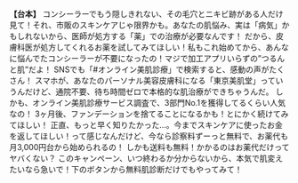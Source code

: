 **【台本】**
コンシーラーでもう隠しきれない、その毛穴とニキビ跡がある人だけ見て！それ、市販のスキンケアじゃ限界かも。あなたの肌悩み、実は「病気」かもしれないから、医師が処方する「薬」での治療が必要なんです！
だから、皮膚科医が処方してくれるお薬を試してみてほしい！私もこれ始めてから、あんなに悩んでたコンシーラーが不要になったの！マジで加工アプリいらずの”つるんと肌”だよ！
SNSでも「#オンライン美肌診療」で検索すると、感動の声がたくさん！
スマホが、あなたのパーソナル美容皮膚科になる「東京美肌堂」っていうんだけど、通院不要、待ち時間ゼロで本格的な肌治療ができちゃうんだ。
しかも、オンライン美肌診療サービス調査で、3部門No.1を獲得してるくらい人気なの！
3ヶ月後、ファンデーションを捨てることになるかも！とにかく続けてみてほしい！
正直、もっと早く知りたかった…。今までスキンケアに使ったお金を返してほしい！って感じなんだけど、今なら診察料ずーっと無料で、お薬代も月3,000円台から始められるの！
しかも送料も無料！かかるのはお薬代だけってヤバくない？
このキャンペーン、いつ終わるか分からないから、本気で肌変えたいなら急いで！下のボタンから無料肌診断だけでもやってみて！
